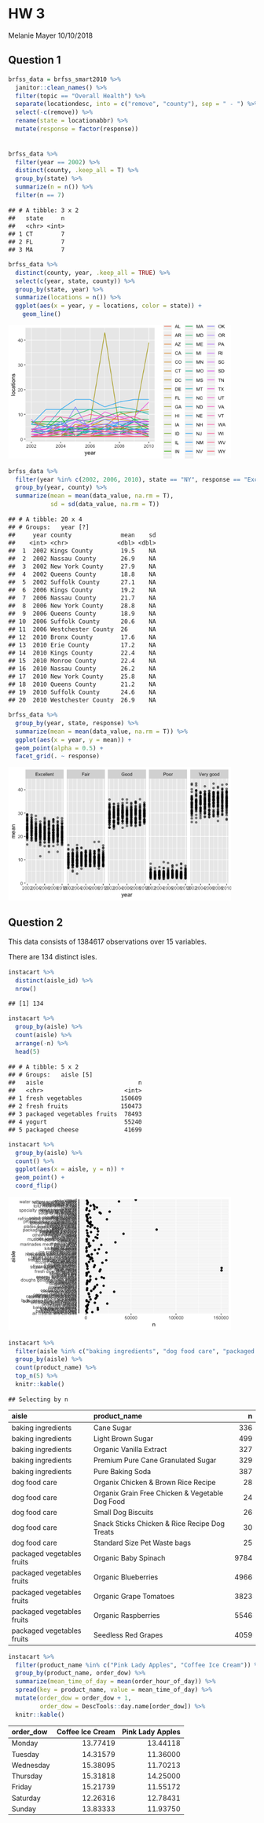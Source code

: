 HW 3
================
Melanie Mayer
10/10/2018

Question 1
----------

``` r
brfss_data = brfss_smart2010 %>%
  janitor::clean_names() %>%
  filter(topic == "Overall Health") %>%
  separate(locationdesc, into = c("remove", "county"), sep = " - ") %>%
  select(-c(remove)) %>%
  rename(state = locationabbr) %>%
  mutate(response = factor(response))
  

brfss_data %>%
  filter(year == 2002) %>%
  distinct(county, .keep_all = T) %>%
  group_by(state) %>%
  summarize(n = n()) %>%
  filter(n == 7)
```

    ## # A tibble: 3 x 2
    ##   state     n
    ##   <chr> <int>
    ## 1 CT        7
    ## 2 FL        7
    ## 3 MA        7

``` r
brfss_data %>% 
  distinct(county, year, .keep_all = TRUE) %>%
  select(c(year, state, county)) %>%
  group_by(state, year) %>%
  summarize(locations = n()) %>%
  ggplot(aes(x = year, y = locations, color = state)) +
    geom_line()
```

<img src="p8105_hw3_files/figure-markdown_github/q1-1.png" width="90%" />

``` r
brfss_data %>%
  filter(year %in% c(2002, 2006, 2010), state == "NY", response == "Excellent") %>%
  group_by(year, county) %>%
  summarize(mean = mean(data_value, na.rm = T),
            sd = sd(data_value, na.rm = T))
```

    ## # A tibble: 20 x 4
    ## # Groups:   year [?]
    ##     year county              mean    sd
    ##    <int> <chr>              <dbl> <dbl>
    ##  1  2002 Kings County        19.5    NA
    ##  2  2002 Nassau County       26.9    NA
    ##  3  2002 New York County     27.9    NA
    ##  4  2002 Queens County       18.8    NA
    ##  5  2002 Suffolk County      27.1    NA
    ##  6  2006 Kings County        19.2    NA
    ##  7  2006 Nassau County       21.7    NA
    ##  8  2006 New York County     28.8    NA
    ##  9  2006 Queens County       18.9    NA
    ## 10  2006 Suffolk County      20.6    NA
    ## 11  2006 Westchester County  26      NA
    ## 12  2010 Bronx County        17.6    NA
    ## 13  2010 Erie County         17.2    NA
    ## 14  2010 Kings County        22.4    NA
    ## 15  2010 Monroe County       22.4    NA
    ## 16  2010 Nassau County       26.2    NA
    ## 17  2010 New York County     25.8    NA
    ## 18  2010 Queens County       21.2    NA
    ## 19  2010 Suffolk County      24.6    NA
    ## 20  2010 Westchester County  26.9    NA

``` r
brfss_data %>%
  group_by(year, state, response) %>%
  summarize(mean = mean(data_value, na.rm = T)) %>%
  ggplot(aes(x = year, y = mean)) +
  geom_point(alpha = 0.5) +
  facet_grid(. ~ response)
```

<img src="p8105_hw3_files/figure-markdown_github/q1-2.png" width="90%" />

Question 2
----------

This data consists of 1384617 observations over 15 variables.

There are 134 distinct isles.

``` r
instacart %>% 
  distinct(aisle_id) %>%
  nrow()
```

    ## [1] 134

``` r
instacart %>%
  group_by(aisle) %>%
  count(aisle) %>%
  arrange(-n) %>%
  head(5)
```

    ## # A tibble: 5 x 2
    ## # Groups:   aisle [5]
    ##   aisle                           n
    ##   <chr>                       <int>
    ## 1 fresh vegetables           150609
    ## 2 fresh fruits               150473
    ## 3 packaged vegetables fruits  78493
    ## 4 yogurt                      55240
    ## 5 packaged cheese             41699

``` r
instacart %>%
  group_by(aisle) %>%
  count() %>%
  ggplot(aes(x = aisle, y = n)) +
  geom_point() +
  coord_flip()
```

<img src="p8105_hw3_files/figure-markdown_github/unnamed-chunk-1-1.png" width="90%" />

``` r
instacart %>%
  filter(aisle %in% c("baking ingredients", "dog food care", "packaged vegetables fruits")) %>%
  group_by(aisle) %>%
  count(product_name) %>%
  top_n(5) %>%
  knitr::kable()
```

    ## Selecting by n

| aisle                      | product\_name                                   |     n|
|:---------------------------|:------------------------------------------------|-----:|
| baking ingredients         | Cane Sugar                                      |   336|
| baking ingredients         | Light Brown Sugar                               |   499|
| baking ingredients         | Organic Vanilla Extract                         |   327|
| baking ingredients         | Premium Pure Cane Granulated Sugar              |   329|
| baking ingredients         | Pure Baking Soda                                |   387|
| dog food care              | Organix Chicken & Brown Rice Recipe             |    28|
| dog food care              | Organix Grain Free Chicken & Vegetable Dog Food |    24|
| dog food care              | Small Dog Biscuits                              |    26|
| dog food care              | Snack Sticks Chicken & Rice Recipe Dog Treats   |    30|
| dog food care              | Standard Size Pet Waste bags                    |    25|
| packaged vegetables fruits | Organic Baby Spinach                            |  9784|
| packaged vegetables fruits | Organic Blueberries                             |  4966|
| packaged vegetables fruits | Organic Grape Tomatoes                          |  3823|
| packaged vegetables fruits | Organic Raspberries                             |  5546|
| packaged vegetables fruits | Seedless Red Grapes                             |  4059|

``` r
instacart %>%
  filter(product_name %in% c("Pink Lady Apples", "Coffee Ice Cream")) %>%
  group_by(product_name, order_dow) %>%
  summarize(mean_time_of_day = mean(order_hour_of_day)) %>%
  spread(key = product_name, value = mean_time_of_day) %>%
  mutate(order_dow = order_dow + 1,
         order_dow = DescTools::day.name[order_dow]) %>%
  knitr::kable()
```

| order\_dow |  Coffee Ice Cream|  Pink Lady Apples|
|:-----------|-----------------:|-----------------:|
| Monday     |          13.77419|          13.44118|
| Tuesday    |          14.31579|          11.36000|
| Wednesday  |          15.38095|          11.70213|
| Thursday   |          15.31818|          14.25000|
| Friday     |          15.21739|          11.55172|
| Saturday   |          12.26316|          12.78431|
| Sunday     |          13.83333|          11.93750|
